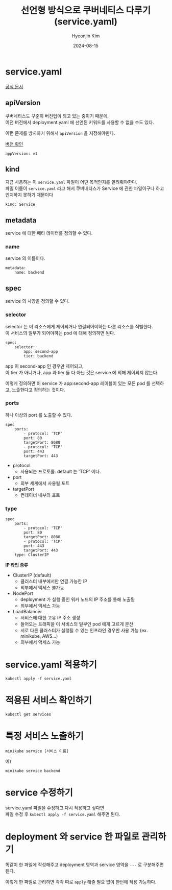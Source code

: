 ﻿---
title: 선언형 방식으로 쿠버네티스 다루기 (service.yaml)
author: Hyeonjin Kim
date: 2024-08-15
category: Kubernetes
layout: post
---

# service.yaml

[공식 문서](https://kubernetes.io/docs/reference/kubernetes-api/service-resources/service-v1/)

## apiVersion

쿠버네티스도 꾸준히 버전업이 되고 있는 중이기 때문에,<br>
이전 버전에서 deployment.yaml 에 선언된 키워드를 사용할 수 없을 수도 있다.

이런 문제를 방지하기 위해서 `apiVersion` 을 지정해야한다.

[버전 확인](https://kubernetes.io/docs/concepts/services-networking/service/)

```
appVersion: v1
```

## kind

지금 사용하는 이 `service.yaml` 파일이 어떤 목적인지를 알려줘야한다.<br>
파일 이름이 `service.yaml` 라고 해서 쿠버네티스가 Service 에 관한 파일이구나 하고 인지하지 못하기 때문이다

```
kind: Service
```

## metadata

service 에 대한 메타 데이터를 정의할 수 있다.

### name

service 의 이름이다.

```
metadata:
    name: backend
```

## spec

service 의 사양을 정의할 수 있다.

### selector

selector 는 이 리소스에게 제어되거나 연결되어야하는 다른 리소스를 식별한다. <br>
이 서비스의 일부가 되어야하는 pod 에 대해 정의하면 된다. <br>

```
spec:
    selector:
        app: second-app
        tier: backend
```

app 이 second-app 인 경우만 제어되고, <br>
이 tier 가 아니거나, app 과 tier 둘 다 아닌 것은 service 에 의해 제어되지 않는다.

이렇게 정의하면 이 service 가 app:second-app 레이블이 있는 모든 pod 를 선택하고, 노출한다고 정의하는 것이다.

### ports

하나 이상의 port 를 노출할 수 있다.

```
spec
    ports:
        - protocol: 'TCP'
        port: 80
        targetPort: 8080
        - protocol: 'TCP'
        port: 443
        targetPort: 443
```

-   protocol
    -   사용되는 프로토콜. default 는 'TCP' 이다.
-   port
    -   외부 세계에서 사용될 포트
-   targetPort
    -   컨테이너 내부의 포트

### type

```
spec
    ports:
        - protocol: 'TCP'
        port: 80
        targetPort: 8080
        - protocol: 'TCP'
        port: 443
        targetPort: 443
    type: ClusterIP
```

**IP 타입 종류**

-   ClusterIP (default)
    -   클러스터 내부에서만 연결 가능한 IP
    -   외부에서 액세스 불가능
-   NodePort
    -   deployment 가 실행 중인 워커 노드의 IP 주소를 통해 노출됨
    -   외부에서 액세스 가능
-   LoadBalancer
    -   서비스에 대한 고유 IP 주소 생성
    -   들어오는 트래픽을 이 서비스의 일부인 pod 에게 고르게 분산
    -   서로 다른 클러스터가 실행될 수 있는 인프라인 경우만 사용 가능 (ex. minikube, AWS...)
    -   외부에서 액세스 가능

# service.yaml 적용하기

```
kubectl apply -f service.yaml
```

# 적용된 서비스 확인하기

```
kubectl get services
```

# 특정 서비스 노출하기

```
minikube service [서비스 이름]
```

예)

```
minikube service backend
```

# service 수정하기

service.yaml 파일을 수정하고 다시 적용하고 싶다면 <br>
파일 수정 후 `kubectl apply -f service.yaml` 해주면 된다.

# deployment 와 service 한 파일로 관리하기

똑같이 한 파일에 작성해주고 deployment 영역과 service 영역을 `---` 로 구분해주면 된다.

이렇게 한 파일로 관리하면 각각 따로 `apply` 해줄 필요 없이 한번에 적용 가능하다.
